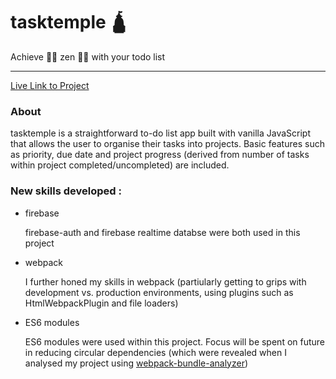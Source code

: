 # tasktemple :hindu_temple:

Achieve :lotus_position_woman: zen :lotus_position_man: with your todo list 

***

[Live Link to Project](https://digidub.github.io/task-temple/)

### About

tasktemple is a straightforward to-do list app built with vanilla JavaScript that allows the user to organise their tasks into projects. Basic features such as priority, due date and project progress (derived from number of tasks within project completed/uncompleted) are included.

### New skills developed :

- firebase

    firebase-auth and firebase realtime databse were both used in this project

- webpack

    I further honed my skills in webpack (partiularly getting to grips with development vs. production environments, using plugins such as HtmlWebpackPlugin and file loaders)

- ES6 modules

    ES6 modules were used within this project. Focus will be spent on future in reducing circular dependencies (which were revealed when I analysed my project using [webpack-bundle-analyzer](https://github.com/webpack-contrib/webpack-bundle-analyzer))
